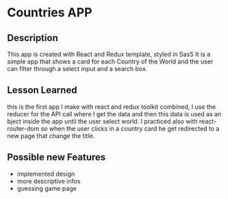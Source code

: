 # Countries APP

## Description

This app is created with React and  Redux template, styled in SasS
It is a simple app that shows a card for each Country of the World and the user can filter through a select input and a search box.

## Lesson Learned
this is the first app I make with react and redux toolkit combined, I use the reducer for the API call where I get the data and then this data is used as an bject inside the app until the user select world.
I practiced also with react-router-dom so when the user clicks in a country card he get redirected to a new page that change the title.

## Possible new Features

- implemented design
- more descriptive infos
- guessing game page
